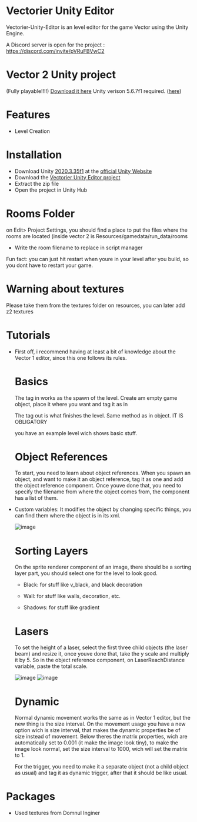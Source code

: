 # Vectorier Unity Editor
Vectorier-Unity-Editor is an level editor for the game Vector using the Unity Engine.

A Discord server is open for the project : https://discord.com/invite/pVRuFBVwC2

# Vector 2 Unity project
(Fully playable!!!!) [Download it here](https://drive.google.com/file/d/1pmIQetfSxCdkMH7MvcS1Jk15HPKyYINf/view?usp=sharing) Unity verison 5.6.7f1 required. ([here](https://unity.com/releases/editor/archive))

# Features
* Level Creation

# Installation
 * Download Unity [2020.3.35f1](https://download.unity3d.com/download_unity/18e4db7a9996/Windows64EditorInstaller/UnitySetup64-2020.3.35f1.exe) at the [official Unity Website](https://unity3d.com/get-unity/download/archive)
 * Download the [Vectorier Unity Editor project](https://github.com/sonamenil/Vectorier-Editor-Vector2/archive/refs/heads/main.zip)
 * Extract the zip file
 * Open the project in Unity Hub

# Rooms Folder
on Edit> Project Settings, you should find a place to put the files where the rooms are located (inside vector 2 is Resources/gamedata/run_data/rooms

* Write the room filename to replace in script manager

Fun fact: you can just hit restart when youre in your level after you build, so you dont have to restart your game.

# Warning about textures
Please take them from the textures folder on resources, you can later add z2 textures
 
# Tutorials

* First off, i recommend having at least a bit of knowledge about the Vector 1 editor, since this one follows its rules.

  # Basics
  The tag in works as the spawn of the level. Create am empty game object, place it where you want and tag it as in
  
  The tag out is what finishes the level. Same method as in object. IT IS OBLIGATORY

  you have an example level wich shows basic stuff.

  # Object References
  To start, you need to learn about object references.
  When you spawn an object, and want to make it an object reference, tag it as one and add the object reference component. Once youve done that, you need to specify the filename from where the object comes from, the component has a list of them.

 * Custom variables:
   It modifies the object by changing specific things, you can find them where the object is in its xml.

   ![image](https://github.com/user-attachments/assets/734930ae-eddf-47ab-9a68-be70b7225ba2)

   # Sorting Layers
   On the sprite renderer component of an image, there should be a sorting layer part, you should select one for the level to look good.

   * Black: for stuff like v_black, and black decoration
  
   * Wall: for stuff like walls, decoration, etc.
  
   * Shadows: for stuff like gradient

   # Lasers
   To set the height of a laser, select the first three child objects (the laser beam) and resize it, once youve done that, take the y scale and multiply it by 5.
   So in the object reference component, on LaserReachDistance variable, paste the total scale.

   ![image](https://github.com/user-attachments/assets/a094d6bb-9127-404c-9858-669c97e971ce)     ![image](https://github.com/user-attachments/assets/4b4a0002-0941-44e7-8928-83da1b6e7e93)

   # Dynamic
   Normal dynamic movement works the same as in Vector 1 editor, but the new thing is the size interval.
   On the movement usage you have a new option wich is size interval, that makes the dynamic properties be of size instead of movement.
   Below theres the matrix properties, wich are automatically set to 0.001 (it make the image look tiny), to make the image look normal, set the size interval to 1000, wich will set the matrix to 1.

   For the trigger, you need to make it a separate object (not a child object as usual) and tag it as dynamic trigger, after that it should be like usual.

# Packages
* Used textures from Domnul Inginer
